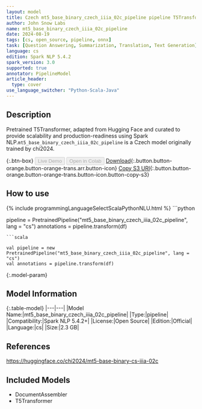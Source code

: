 ```yaml
---
layout: model
title: Czech mt5_base_binary_czech_iiia_02c_pipeline pipeline T5Transformer from chi2024
author: John Snow Labs
name: mt5_base_binary_czech_iiia_02c_pipeline
date: 2024-08-19
tags: [cs, open_source, pipeline, onnx]
task: [Question Answering, Summarization, Translation, Text Generation]
language: cs
edition: Spark NLP 5.4.2
spark_version: 3.0
supported: true
annotator: PipelineModel
article_header:
  type: cover
use_language_switcher: "Python-Scala-Java"
---
```


## Description

Pretrained T5Transformer, adapted from Hugging Face and curated to provide scalability and production-readiness using Spark NLP.`mt5_base_binary_czech_iiia_02c_pipeline` is a Czech model originally trained by chi2024.

{:.btn-box}
<button class="button button-orange" disabled>Live Demo</button>
<button class="button button-orange" disabled>Open in Colab</button>
[Download](https://s3.amazonaws.com/auxdata.johnsnowlabs.com/public/models/mt5_base_binary_czech_iiia_02c_pipeline_cs_5.4.2_3.0_1724035810176.zip){:.button.button-orange.button-orange-trans.arr.button-icon}
[Copy S3 URI](s3://auxdata.johnsnowlabs.com/public/models/mt5_base_binary_czech_iiia_02c_pipeline_cs_5.4.2_3.0_1724035810176.zip){:.button.button-orange.button-orange-trans.button-icon.button-copy-s3}

## How to use



<div class="tabs-box" markdown="1">
{% include programmingLanguageSelectScalaPythonNLU.html %}
```python

pipeline = PretrainedPipeline("mt5_base_binary_czech_iiia_02c_pipeline", lang = "cs")
annotations =  pipeline.transform(df)   

```
```scala

val pipeline = new PretrainedPipeline("mt5_base_binary_czech_iiia_02c_pipeline", lang = "cs")
val annotations = pipeline.transform(df)

```
</div>

{:.model-param}
## Model Information

{:.table-model}
|---|---|
|Model Name:|mt5_base_binary_czech_iiia_02c_pipeline|
|Type:|pipeline|
|Compatibility:|Spark NLP 5.4.2+|
|License:|Open Source|
|Edition:|Official|
|Language:|cs|
|Size:|2.3 GB|

## References

https://huggingface.co/chi2024/mt5-base-binary-cs-iiia-02c

## Included Models

- DocumentAssembler
- T5Transformer